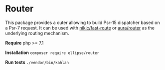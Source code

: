 # Router

This package provides a outer allowing to build Psr-15 dispatcher based on a Psr-7 request. It can be used with [nikic/fast-route](https://github.com/nikic/FastRoute) or [aura/router](https://github.com/auraphp/Aura.Router) as the underlying routing mechanism.

**Require** php >= 7.1

**Installation** `composer require ellipse/router`

**Run tests** `./vendor/bin/kahlan`
